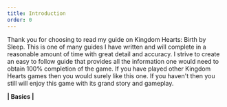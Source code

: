 ```yaml
---
title: Introduction
order: 0
---
```



Thank you for choosing to read my guide on Kingdom Hearts: Birth by Sleep.
This is one of many guides I have written and will complete in a reasonable
amount of time with great detail and accuracy. I strive to create an easy to
follow guide that provides all the information one would need to obtain 100%
completion of the game. If you have played other Kingdom Hearts games then you
would surely like this one. If you haven't then you still will enjoy this game
with its grand story and gameplay.

________________________|          Basics           |________________________
